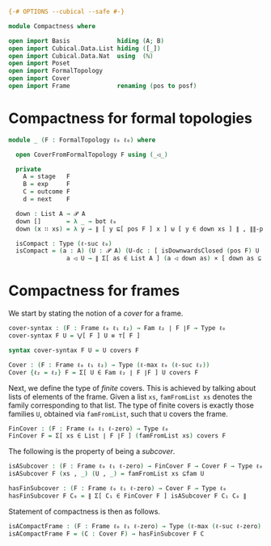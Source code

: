 ```agda
{-# OPTIONS --cubical --safe #-}

module Compactness where

open import Basis             hiding (A; B)
open import Cubical.Data.List hiding ([_])
open import Cubical.Data.Nat  using  (ℕ)
open import Poset
open import FormalTopology
open import Cover
open import Frame             renaming (pos to posf)
```

# Compactness for formal topologies

```agda
module _ (F : FormalTopology ℓ₀ ℓ₀) where

  open CoverFromFormalTopology F using (_◁_)

  private
    A = stage   F
    B = exp     F
    C = outcome F
    d = next    F

  down : List A → 𝒫 A
  down []       = λ _ → bot ℓ₀
  down (x ∷ xs) = λ y → ∥ [ y ⊑[ pos F ] x ] ⊎ [ y ∈ down xs ] ∥ , ∥∥-prop _

  isCompact : Type (ℓ-suc ℓ₀)
  isCompact = (a : A) (U : 𝒫 A) (U-dc : [ isDownwardsClosed (pos F) U ]) →
                a ◁ U → ∥ Σ[ as ∈ List A ] (a ◁ down as) × [ down as ⊆ U ] ∥
```

# Compactness for frames

We start by stating the notion of a *cover* for a frame.

```agda
cover-syntax : (F : Frame ℓ₀ ℓ₁ ℓ₂) → Fam ℓ₂ ∣ F ∣F → Type ℓ₀
cover-syntax F U = ⋁[ F ] U ≡ ⊤[ F ]

syntax cover-syntax F U = U covers F

Cover : (F : Frame ℓ₀ ℓ₁ ℓ₂) → Type (ℓ-max ℓ₀ (ℓ-suc ℓ₂))
Cover {ℓ₂ = ℓ₂} F = Σ[ U ∈ Fam ℓ₂ ∣ F ∣F ] U covers F
```

Next, we define the type of *finite* covers. This is achieved by talking about lists of
elements of the frame. Given a list `xs`, `famFromList xs` denotes the family
corresponding to that list. The type of finite covers is exactly those families `U`,
obtained via `famFromList`, such that `U` covers the frame.

```agda
FinCover : (F : Frame ℓ₀ ℓ₁ ℓ-zero) → Type ℓ₀
FinCover F = Σ[ xs ∈ List ∣ F ∣F ] (famFromList xs) covers F
```

The following is the property of being a *subcover*.

```agda
isASubcover : (F : Frame ℓ₀ ℓ₁ ℓ-zero) → FinCover F → Cover F → Type ℓ₀
isASubcover F (xs , _) (U , _) = famFromList xs ⊆fam U

hasFinSubcover : (F : Frame ℓ₀ ℓ₁ ℓ-zero) → Cover F → Type ℓ₀
hasFinSubcover F C₀ = ∥ Σ[ C₁ ∈ FinCover F ] isASubcover F C₁ C₀ ∥
```

Statement of compactness is then as follows.

```agda
isACompactFrame : (F : Frame ℓ₀ ℓ₁ ℓ-zero) → Type (ℓ-max (ℓ-suc ℓ-zero) ℓ₀)
isACompactFrame F = (C : Cover F) → hasFinSubcover F C
```
